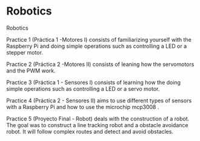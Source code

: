# Robotics
Robotics

Practice 1 (Práctica 1 -Motores I) consists of familiarizing yourself with the Raspberry Pi and doing simple operations such as controlling a LED or a stepper motor.

Practice 2 (Práctica 2 -Motores II) consists of leaning how the servomotors and the PWM work.

Practice 3 (Práctica 1 - Sensores I) consists of learning how the doing simple operations such as controlling a LED or a servo motor.

Practice 4 (Práctica 2 - Sensores II) aims to use different types of sensors with a Raspberry Pi and how to use the microchip mcp3008 .

Practice 5 (Proyecto Final - Robot) deals with the construction of a robot. The goal was to construct a line tracking robot and a obstacle avoidance robot. It will follow complex routes and detect and avoid obstacles. 
